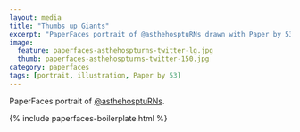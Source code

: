 ```yaml
---
layout: media
title: "Thumbs up Giants"
excerpt: "PaperFaces portrait of @asthehosptuRNs drawn with Paper by 53 on an iPad."
image: 
  feature: paperfaces-asthehospturns-twitter-lg.jpg
  thumb: paperfaces-asthehospturns-twitter-150.jpg
category: paperfaces
tags: [portrait, illustration, Paper by 53]
---
```


PaperFaces portrait of [@asthehosptuRNs](http://twitter.com/asthehosptuRNs).

{% include paperfaces-boilerplate.html %}